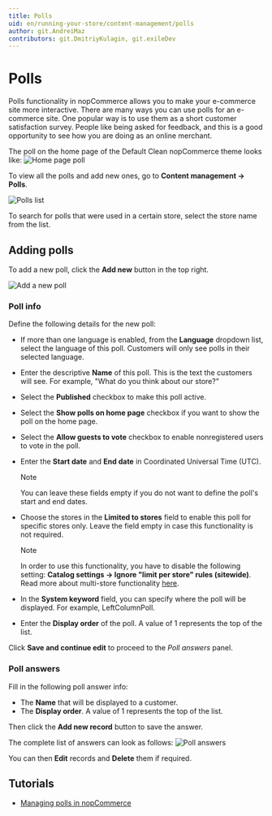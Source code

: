 ```yaml
---
title: Polls
uid: en/running-your-store/content-management/polls
author: git.AndreiMaz
contributors: git.DmitriyKulagin, git.exileDev
---
```


# Polls

Polls functionality in nopCommerce allows you to make your e-commerce site more interactive. There are many ways you can use polls for an e-commerce site. One popular way is to use them as a short customer satisfaction survey. People like being asked for feedback, and this is a good opportunity to see how you are doing as an online merchant.

The poll on the home page of the Default Clean nopCommerce theme looks like:
![Home page poll](_static/polls/polls_3.png)

To view all the polls and add new ones, go to **Content management → Polls**.

![Polls list](_static/polls/polls_1.png)

To search for polls that were used in a certain store, select the store name from the list.

## Adding polls

To add a new poll, click the **Add new** button in the top right.

![Add a new poll](_static/polls/add-new.jpg)

### Poll info
Define the following details for the new poll:
- If more than one language is enabled, from the **Language** dropdown list, select the language of this poll. Customers will only see polls in their selected language.
- Enter the descriptive **Name** of this poll. This is the text the customers will see. For example, "What do you think about our store?"
- Select the **Published** checkbox to make this poll active.
- Select the **Show polls on home page** checkbox if you want to show the poll on the home page.
- Select the **Allow guests to vote** checkbox to enable nonregistered users to vote in the poll.
- Enter the **Start date** and **End date** in Coordinated Universal Time (UTC).
  > [!NOTE]
  > 
  > You can leave these fields empty if you do not want to define the poll's start and end dates.

- Choose the stores in the **Limited to stores** field to enable this poll for specific stores only. Leave the field empty in case this functionality is not required.
  > [!NOTE]
  >
	> In order to use this functionality, you have to disable the following setting: **Catalog settings → Ignore "limit per store" rules (sitewide)**. Read more about multi-store functionality [here](xref:en/getting-started/advanced-configuration/multi-store).

- In the **System keyword** field, you can specify where the poll will be displayed. For example, LeftColumnPoll.
- Enter the **Display order** of the poll. A value of 1 represents the top of the list.

Click **Save and continue edit** to proceed to the *Poll answers* panel.

### Poll answers

Fill in the following poll answer info:
* The **Name** that will be displayed to a customer.
* The **Display order**. A value of 1 represents the top of the list.

Then click the **Add new record** button to save the answer.

The complete list of answers can look as follows:
![Poll answers](_static/polls/answers.jpg)

You can then **Edit** records and **Delete** them if required.

## Tutorials

- [Managing polls in nopCommerce](https://www.youtube.com/watch?v=RJP45cUhuZQ)
